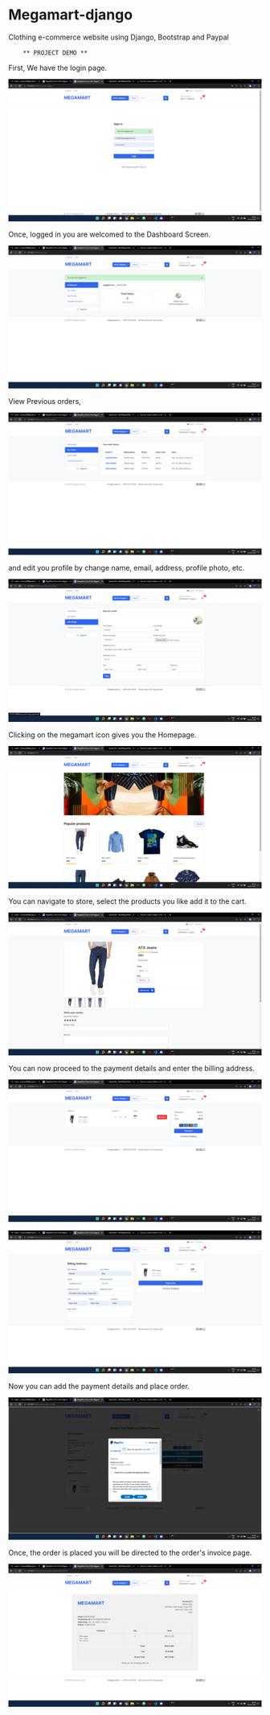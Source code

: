 # Megamart-django
Clothing e-commerce website using Django, Bootstrap and Paypal

        ** PROJECT DEMO **

First, We have the login page.

![](images/login.png)

Once, logged in you are welcomed to the Dashboard Screen.

![](images/dashboard.png)


View Previous orders,

![](images/order_history.png)

and edit you profile by change name, email, address, profile photo, etc.

![](images/edit_profile.png)

Clicking on the megamart icon gives you the Homepage.

![](images/homepage.png)

You can navigate to store, select the products you like add it to the cart.

![](images/product_demo.png)

You can now proceed to the payment details and enter the billing address.

![](images/cart_details.png)

![](images/address_details.png)

Now you can add the payment details and place order.

![](images/paypal_processing.png)

Once, the order is placed you will be directed to the order's invoice page.

![](images/order_invoice.png)
